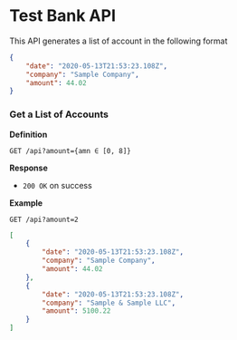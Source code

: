 # Test Bank API
This API generates a list of account in the following format

```json
{
	"date": "2020-05-13T21:53:23.108Z",
	"company": "Sample Company",
	"amount": 44.02
}
```

### Get a List of Accounts

**Definition**

`GET /api?amount={amn ∈ [0, 8]}`

**Response**

- `200 OK` on success

**Example**

`GET /api?amount=2`

```json
[
    {
		"date": "2020-05-13T21:53:23.108Z",
		"company": "Sample Company",
		"amount": 44.02
    },
    {
		"date": "2020-05-13T21:53:23.108Z",
		"company": "Sample & Sample LLC",
		"amount": 5100.22
    }
]
```